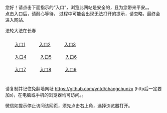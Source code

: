 您好！请点击下面指示的“入口”，浏览此网站是安全的，且为您带来平安。。 <br/>
点击入口后，请耐心等待， 过程中可能会出现无法打开的提示，请忽略，最终会进入网站. </br>

法轮大法在长春<br/>
<div style="padding:10px"><a style="margin:20px" target="_blank" href="https://d1on6w4s5ey43d.cloudfront.net/2Qpsp?rbxndh" id="ccLink1" rel="nofollow">入口1</a> <a target="_blank" style="margin:20px" href="https://d2c36tgjwfg1ax.cloudfront.net/2Qpsp?jlkqb" id="ccLink2" rel="nofollow">入口2</a> <a style="margin:20px" target="_blank" href="https://d2g9725lvgv07u.cloudfront.net/2Qpsp?hiqlkbi" id="ccLink3" rel="nofollow">入口3</a></div>

<div style="padding:10px" ><a style="margin:20px" target="_blank" href="https://d1on6w4s5ey43d.cloudfront.net/2Qpsp?rbxndh" id="ccLink4" rel="nofollow">入口4</a> <a style="margin:20px" href="https://d2c36tgjwfg1ax.cloudfront.net/2Qpsp?jlkqb" target="_blank" id="ccLink5" rel="nofollow">入口5</a> <a style="margin:20px" href="https://d2g9725lvgv07u.cloudfront.net/2Qpsp?hiqlkbi" target="_blank" id="ccLink6" rel="nofollow">入口6</a></div>

<div style="padding:10px"><a style="margin:20px" target="_blank" href="https://d1on6w4s5ey43d.cloudfront.net/2Qpsp?rbxndh" id="ccLink7" rel="nofollow">入口7</a> <a style="margin:20px" href="https://d2c36tgjwfg1ax.cloudfront.net/2Qpsp?jlkqb" target="_blank" id="ccLink8" rel="nofollow">入口8</a> <a style="margin:20px" target="_blank" href="https://d2g9725lvgv07u.cloudfront.net/2Qpsp?hiqlkbi" id="ccLink9" rel="nofollow">入口9</a></div>

<br/>



请复制并记住免翻墙网址 https://github.com/yntd/changchunzx (http后一定要加s)，在电脑或手机的浏览器均可访问。。<br/>

微信如提示停止访问该网页，须先点击右上角，选择浏览器打开。
